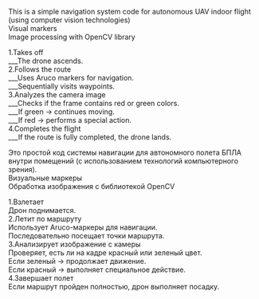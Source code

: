 This is a simple navigation system code for autonomous UAV indoor flight (using computer vision technologies)      
Visual markers                                                                                                        
Image processing with OpenCV library


1.Takes off                                                                                                            
___The drone ascends.                                                                                                          
2.Follows the route                                                                                                            
___Uses Aruco markers for navigation.                                                                                          
___Sequentially visits waypoints.                                                                                              
3.Analyzes the camera image                                                                                                
___Checks if the frame contains red or green colors.                                                                                  
___If green → continues moving.                                                                                                      
___If red → performs a special action.                                                                                          
4.Completes the flight                                                                                                                    
___If the route is fully completed, the drone lands.                                                                                


Это простой код системы навигации для автономного полета БПЛА внутри помещений (с использованием технологий компьютерного зрения).      
Визуальные маркеры                                                                                                                              
Обработка изображения с библиотекой OpenCV                                                                                                      

1.Взлетает                                                                                                                                        
  Дрон поднимается.                                                                                                                                        
2.Летит по маршруту                                                                                                                                
  Использует Aruco-маркеры для навигации.                                                                                                                
  Последовательно посещает точки маршрута.                                                                                                        
3.Анализирует изображение с камеры                                                                                                                
  Проверяет, есть ли на кадре красный или зеленый цвет.                                                                                                        
  Если зеленый → продолжает движение.                                                                                                           
  Если красный → выполняет специальное действие.                                                                                                        
4.Завершает полет                                                                                                                                        
  Если маршрут пройден полностью, дрон выполняет посадку.                                                                                                
